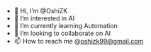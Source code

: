- 👋 Hi, I’m @OshiZK
- 👀 I’m interested in AI
- 🌱 I’m currently learning Automation
- 💞️ I’m looking to collaborate on AI
- 📫 How to reach me @oshizk99@gmail.com

<!---
OshiZK/OshiZK is a ✨ special ✨ repository because its `README.md` (this file) appears on your GitHub profile.
You can click the Preview link to take a look at your changes.
--->
